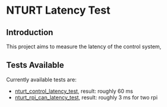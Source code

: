 # NTURT Latency Test

## Introduction

This project aims to measure the latency of the control system, 

## Tests Available

Currently available tests are:

- [nturt_control_latency_test](nturt_control_latency_test/README.md), result: roughly 60 ms
- [nturt_rpi_can_latency_test](nturt_rpi_can_latency_test/README.md), result: roughly 3 ms for two rpi
